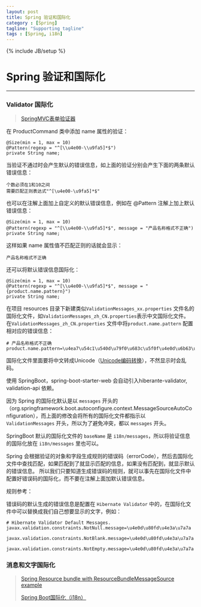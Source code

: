 ```yaml
---
layout: post
title: Spring 验证和国际化
category : [Spring]
tagline: "Supporting tagline"
tags : [Spring, i18n]
---
```

{% include JB/setup %}
# Spring 验证和国际化
--- 

<!--break-->  

### Validator 国际化

> [SpringMVC表单验证器](http://www.jianshu.com/p/b7fd2279e5cb)

在 ProductCommand 类中添加 name 属性的验证： 
``` 
@Size(min = 1, max = 10)
@Pattern(regexp = "^[\\u4e00-\\u9fa5]*$")
private String name;
``` 
当验证不通过时会产生默认的错误信息，如上面的验证分别会产生下面的两条默认错误信息： 
```  
个数必须在1和10之间 
需要匹配正则表达式"^[\u4e00-\u9fa5]*$" 
``` 
也可以在注解上面加上自定义的默认错误信息，例如在 @Pattern 注解上加上默认错误信息：
``` 
@Size(min = 1, max = 10)
@Pattern(regexp = "^[\\u4e00-\\u9fa5]*$", message = "产品名称格式不正确")
private String name;
``` 
这样如果 name 属性值不匹配正则的话就会显示：
```  
产品名称格式不正确
```
还可以将默认错误信息国际化：
```  
@Size(min = 1, max = 10)
@Pattern(regexp = "^[\\u4e00-\\u9fa5]*$", message = "{product.name.pattern}")
private String name;
``` 
在项目 resources 目录下新建类似`ValidationMessages_xx.properties` 文件名的国际化文件，如`ValidationMessages_zh_CN.properties`表示中文国际化文件。 在`ValidationMessages_zh_CN.properties` 文件中将`product.name.pattern` 配置相对应的错误信息： 
```  
# 产品名称格式不正确
product.name.pattern=\u4ea7\u54c1\u540d\u79f0\u683c\u5f0f\u4e0d\u6b63\u786e
```  
国际化文件里面要将中文转成Unicode（[Unicode编码转换](http://tool.chinaz.com/tools/unicode.aspx)），不然显示时会乱码。 

使用 SpringBoot，spring-boot-starter-web 会自动引入hiberante-validator, validation-api 依赖。

因为 Spring 的国际化默认是以 `messages` 开头的（org.springframework.boot.autoconfigure.context.MessageSourceAutoConfiguration），而上面的修改会将所有的国际化文件都指示以 `ValidationMessages` 开头，所以为了避免冲突，都以 `messages` 开头。

SpringBoot 默认的国际化文件的 `baseName` 是 `i18n/messages`，所以将验证信息的国际化放在 `i18n/messages` 里也可以。 

 

Spring 会根据验证的对象和字段生成规则的错误码（errorCode），然后去国际化文件中查找匹配，如果匹配到了就显示匹配的信息，如果没有匹配到，就显示默认的错误信息。
所以我们只要知道生成错误码的规则，就可以事先在国际化文件中配置好错误码的国际化，而不要在注解上面加默认错误信息。

规则参考： 

错误码的默认生成的错误信息是配置在  `Hibernate Validator` 中的，在国际化文件中可以替换成我们自己想要显示的文字，例如： 
``` 
# Hibernate Validator Default Messages.  
javax.validation.constraints.NotNull.message=\u4e0d\u80fd\u4e3a\u7a7a   

javax.validation.constraints.NotBlank.message=\u4e0d\u80fd\u4e3a\u7a7a  

javax.validation.constraints.NotEmpty.message=\u4e0d\u80fd\u4e3a\u7a7a   
```  

### 消息和文字国际化 
> [Spring Resource bundle with ResourceBundleMessageSource example](https://www.mkyong.com/spring/spring-resource-bundle-with-resourcebundlemessagesource-example/) 
> 
> [Spring Boot国际化（i18n）](http://blog.csdn.net/linxingliang/article/details/52350238) 

